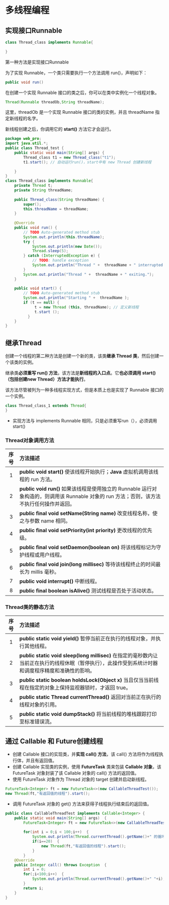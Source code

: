 # 多线程编程

## 实现接口Runnable

```java
class Thread_class implements Runnable{
    
}
```

第一种方法是实现接口Runnable

为了实现 Runnable，一个类只需要执行一个方法调用 run()，声明如下：

```java
public void run()
```

在创建一个实现 Runnable 接口的类之后，你可以在类中实例化一个线程对象。

```java
Thread(Runnable threadOb,String threadName);
```

这里，threadOb 是一个实现 Runnable 接口的类的实例，并且 threadName 指定新线程的名字。

新线程创建之后，你调用它的 **start()** 方法它才会运行。

```java
package web_pro;
import java.util.*;
public class Thread_test {
	public static void main(String[] args) {
		Thread_class t1 = new Thread_class("t1");
		t1.start(); // 自动运行run()，start中有 new Thread 创建新线程
        
	}
}
class Thread_class implements Runnable{
	private Thread t;
	private String threadName;
	
	public Thread_class(String threadName) {
		super();
		this.threadName = threadName;
	}
	
	@Override
	public void run() {
		// TODO Auto-generated method stub
		System.out.println(this.threadName);
		try {
			System.out.println(new Date());
			Thread.sleep(5);
		} catch (InterruptedException e) {
			// TODO: handle exception
			System.out.println("Thread " +  threadName + " interrupted.");
		}
		System.out.println("Thread " +  threadName + " exiting.");
	}
	
	public void start() {
		// TODO Auto-generated method stub
		System.out.println("Starting " +  threadName );
		if (t == null) {
	         t = new Thread (this, threadName); // 定义新线程
	         t.start ();
	      }
	}
}

```

## 继承Thread

创建一个线程的第二种方法是创建一个新的类，该类**继承 Thread 类**，然后创建一个该类的实例。

继承类**必须重写 run() 方法**，该方法是**新线程的入口点**。它**也必须调用 start() （包括创建new Thread）方法才能执行**。

该方法尽管被列为一种多线程实现方式，但是本质上也是实现了 Runnable 接口的一个实例。

```java
class Thread_class_1 extends Thread{
}
```

- 实现方法与 implements Runnable 相同，只是必须重写run（），必须调用start()

### Thread对象调用方法

| **序号** | **方法描述**                                                 |
| :------: | :----------------------------------------------------------- |
|    1     | **public void start()** 使该线程开始执行；**Java** 虚拟机调用该线程的 run 方法。 |
|    2     | **public void run()** 如果该线程是使用独立的 Runnable 运行对象构造的，则调用该 Runnable 对象的 run 方法；否则，该方法不执行任何操作并返回。 |
|    3     | **public final void setName(String name)** 改变线程名称，使之与参数 name 相同。 |
|    4     | **public final void setPriority(int priority)** 更改线程的优先级。 |
|    5     | **public final void setDaemon(boolean on)** 将该线程标记为守护线程或用户线程。 |
|    6     | **public final void join(long millisec)** 等待该线程终止的时间最长为 millis 毫秒。 |
|    7     | **public void interrupt()** 中断线程。                       |
|    8     | **public final boolean isAlive()** 测试线程是否处于活动状态。 |

### Thread类的静态方法

| **序号** | **方法描述**                                                 |
| :------: | :----------------------------------------------------------- |
|    1     | **public static void yield()** 暂停当前正在执行的线程对象，并执行其他线程。 |
|    2     | **public static void sleep(long millisec)** 在指定的毫秒数内让当前正在执行的线程休眠（暂停执行），此操作受到系统计时器和调度程序精度和准确性的影响。 |
|    3     | **public static boolean holdsLock(Object x)** 当且仅当当前线程在指定的对象上保持监视器锁时，才返回 true。 |
|    4     | **public static Thread currentThread()** 返回对当前正在执行的线程对象的引用。 |
|    5     | **public static void dumpStack()** 将当前线程的堆栈跟踪打印至标准错误流。 |

## 通过 Callable 和 Future创建线程

- 创建 Callable 接口的实现类，并**实现 call() 方法**，该 call() 方法将作为线程执行体，并且有返回值。
- 创建 Callable 实现类的实例，使用 **FutureTask** 类来包装 **Callable 对象**，该 FutureTask 对象封装了该 Callable 对象的 call() 方法的返回值。
- 使用 FutureTask 对象作为 Thread 对象的 target 创建并启动新线程。

```java
FutureTask<Integer> ft = new FutureTask<>(new CallableThreadTest()); 
new Thread(ft,"有返回值的线程").start(); 
```

- 调用 FutureTask 对象的 get() 方法来获得子线程执行结束后的返回值。

```java
public class CallableThreadTest implements Callable<Integer> {
	public static void main(String[] args)  { 
        FutureTask<Integer> ft = new FutureTask<>(new CallableThreadTest());
        
        for(int i = 0;i < 100;i++)  { 
            System.out.println(Thread.currentThread().getName()+" 的循环变量i的值"+i);
            if(i==20)  { 
                new Thread(ft,"有返回值的线程").start(); 
            } 
        } 
    @Override 
    public Integer call() throws Exception  { 
        int i = 0; 
        for(;i<100;i++)  { 
            System.out.println(Thread.currentThread().getName()+" "+i); 
        } 
        return i; 
    } 
}
```

